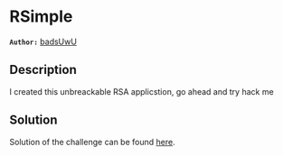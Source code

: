 # RSimple

**`Author:`** [badsUwU](https://github.com/abdelmaoo)

## Description

I created this unbreackable RSA applicstion, go ahead and try hack me

## Solution

Solution of the challenge can be found [here](solution/).
